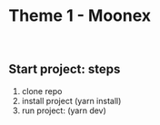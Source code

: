 # Theme 1 - Moonex
&nbsp;

## Start project: steps
1. clone repo
2. install project (yarn install)
3. run project: (yarn dev)
